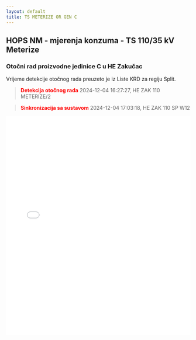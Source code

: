 ```yaml
---
layout: default
title: TS METERIZE OR GEN C
---
```

## HOPS NM - mjerenja konzuma - TS 110/35 kV Meterize

### Otočni rad proizvodne jedinice C u HE Zakučac

Vrijeme detekcije otočnog rada preuzeto je iz Liste KRD za regiju Split.

> **<font color="red">Detekcija otočnog rada</font>** 2024-12-04 16:27:27, HE ZAK 110 METERIZE/2

> **<font color="red">Sinkronizacija sa sustavom</font>** 2024-12-04 17:03:18, HE ZAK 110 SP W12


<div class="wide-graph">
    <iframe src="{{ site.baseurl }}/konzum/htmls/ts-meterize-or-gen-c.html" width="100%" height="600px" frameborder="0"></iframe>
</div>